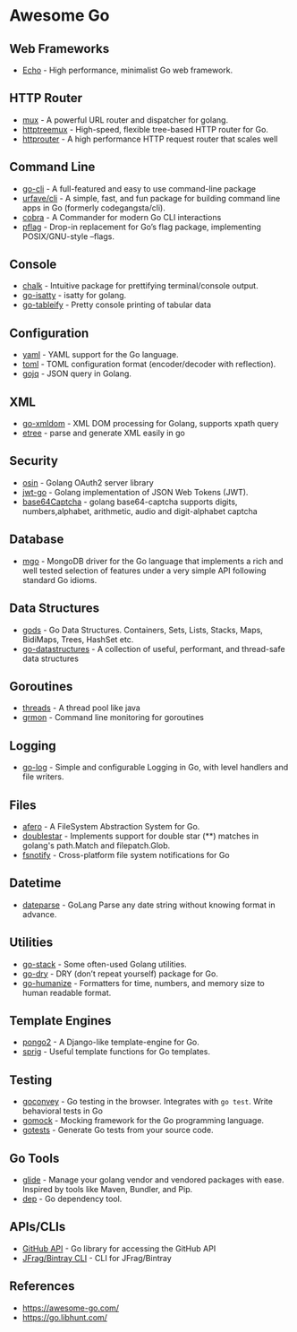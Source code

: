 # Awesome Go

## Web Frameworks

- [Echo](https://github.com/labstack/echo) - High performance, minimalist Go web framework.

## HTTP Router

- [mux](https://github.com/gorilla/mux) - A powerful URL router and dispatcher for golang.
- [httptreemux](https://github.com/dimfeld/httptreemux) - High-speed, flexible tree-based HTTP router for Go.
- [httprouter](https://github.com/julienschmidt/httprouter) - A high performance HTTP request router that scales well

## Command Line

- [go-cli](https://github.com/subchen/go-cli) -  A full-featured and easy to use command-line package
- [urfave/cli](https://github.com/urfave/cli) - A simple, fast, and fun package for building command line apps in Go (formerly codegangsta/cli).
- [cobra](https://github.com/spf13/cobra) - A Commander for modern Go CLI interactions
- [pflag](https://github.com/spf13/pflag) - Drop-in replacement for Go’s flag package, implementing POSIX/GNU-style –flags.

## Console

- [chalk](https://github.com/ttacon/chalk) - Intuitive package for prettifying terminal/console output.
- [go-isatty](https://github.com/mattn/go-isatty) - isatty for golang.
- [go-tableify](https://github.com/subchen/go-tableify) - Pretty console printing of tabular data

## Configuration

- [yaml](https://github.com/go-yaml/yaml) - YAML support for the Go language.
- [toml](https://github.com/BurntSushi/toml) - TOML configuration format (encoder/decoder with reflection).
- [gojq](https://github.com/elgs/gojq) - JSON query in Golang.

## XML

- [go-xmldom](https://github.com/subchen/go-xmldom) - XML DOM processing for Golang, supports xpath query
- [etree](https://github.com/beevik/etree) - parse and generate XML easily in go

## Security

- [osin](https://github.com/RangelReale/osin) - Golang OAuth2 server library
- [jwt-go](https://github.com/dgrijalva/jwt-go) - Golang implementation of JSON Web Tokens (JWT).
- [base64Captcha](https://github.com/mojocn/base64Captcha) - golang base64-captcha supports digits, numbers,alphabet, arithmetic, audio and digit-alphabet captcha

## Database

- [mgo](https://github.com/globalsign/mgo) - MongoDB driver for the Go language that implements a rich and well tested selection of features under a very simple API following standard Go idioms.

## Data Structures

- [gods](https://github.com/emirpasic/gods) - Go Data Structures. Containers, Sets, Lists, Stacks, Maps, BidiMaps, Trees, HashSet etc.
- [go-datastructures](https://github.com/Workiva/go-datastructures) - A collection of useful, performant, and thread-safe data structures

## Goroutines

- [threads](https://github.com/wushilin/threads) - A thread pool like java
- [grmon](https://github.com/bcicen/grmon) - Command line monitoring for goroutines

## Logging

- [go-log](https://github.com/subchen/go-log) - Simple and configurable Logging in Go, with level handlers and file writers.

## Files

- [afero](https://github.com/spf13/afero) - A FileSystem Abstraction System for Go.
- [doublestar](https://github.com/bmatcuk/doublestar) - Implements support for double star (\*\*) matches in golang's path.Match and filepatch.Glob.
- [fsnotify](https://github.com/fsnotify/fsnotify) - Cross-platform file system notifications for Go

## Datetime

- [dateparse](https://github.com/araddon/dateparse) - GoLang Parse any date string without knowing format in advance.

## Utilities

- [go-stack](https://github.com/subchen/go-stack) - Some often-used Golang utilities.
- [go-dry](https://github.com/ungerik/go-dry) - DRY (don’t repeat yourself) package for Go.
- [go-humanize](https://github.com/dustin/go-humanize) - Formatters for time, numbers, and memory size to human readable format.

## Template Engines

- [pongo2](https://github.com/flosch/pongo2) - A Django-like template-engine for Go.
- [sprig](https://github.com/Masterminds/sprig) - Useful template functions for Go templates.

## Testing

- [goconvey](github.com/smartystreets/goconvey) - Go testing in the browser. Integrates with `go test`. Write behavioral tests in Go
- [gomock](https://github.com/golang/mock) - Mocking framework for the Go programming language.
- [gotests](https://github.com/cweill/gotests) - Generate Go tests from your source code.

## Go Tools

- [glide](https://github.com/Masterminds/glide) - Manage your golang vendor and vendored packages with ease. Inspired by tools like Maven, Bundler, and Pip.
- [dep](https://github.com/golang/dep) - Go dependency tool.

## APIs/CLIs

- [GitHub API](https://github.com/google/go-github) - Go library for accessing the GitHub API
- [JFrag/Bintray CLI](https://github.com/JFrogDev/jfrog-cli-go) - CLI for JFrag/Bintray

## References

- https://awesome-go.com/
- https://go.libhunt.com/
